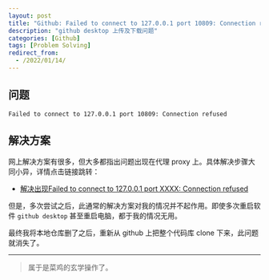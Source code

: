 ```yaml
---
layout: post
title: "Github: Failed to connect to 127.0.0.1 port 10809: Connection refused"
description: "github desktop 上传及下载问题"
categories: [Github]
tags: [Problem Solving]
redirect_from:
  - /2022/01/14/
---
```


## 问题

`Failed to connect to 127.0.0.1 port 10809: Connection refused`

## 解决方案

网上解决方案有很多，但大多都指出问题出现在代理 proxy 上。具体解决步骤大同小异，详情点击链接跳转：

- [解决出现Failed to connect to 127.0.0.1 port XXXX: Connection refused](https://blog.51cto.com/u_15326986/3328702)

但是，多次尝试之后，此通常的解决方案对我的情况并不起作用。即使多次重启软件 `github desktop` 甚至重启电脑，都于我的情况无用。

最终我将本地仓库删了之后，重新从 github 上把整个代码库 clone 下来，此问题就消失了。

---

> 属于是菜鸡的玄学操作了。

